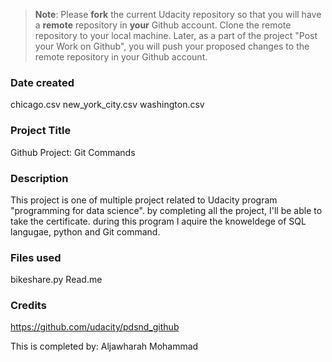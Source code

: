 >**Note**: Please **fork** the current Udacity repository so that you will have a **remote** repository in **your** Github account. Clone the remote repository to your local machine. Later, as a part of the project "Post your Work on Github", you will push your proposed changes to the remote repository in your Github account.

### Date created
chicago.csv
new_york_city.csv
washington.csv

### Project Title
Github Project: Git Commands 

### Description
This project is one of multiple project related to Udacity program "programming for data science".
by completing all the project, I'll be able to take the certificate. 
during this program I aquire the knoweldege of SQL langugae, python and Git command. 

### Files used
bikeshare.py
Read.me

### Credits
https://github.com/udacity/pdsnd_github

This is completed by: Aljawharah Mohammad 
